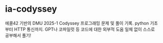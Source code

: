 # ia-codyssey
에콜42 기반의 DMU 2025-1 Codyssey 프로그래밍 문제 및 풀이 기록.
python 기초부터 HTTP 통신까지. GPT나 코파일럿 등 코드에 대한 외부적 도움 일체 없이 스스로 공부해서 풀기!
